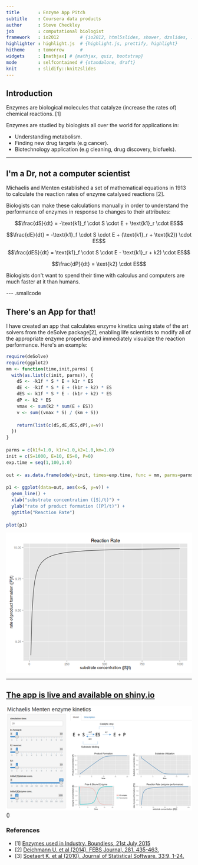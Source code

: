 ```yaml
---
title       : Enzyme App Pitch
subtitle    : Coursera data products
author      : Steve Checkley
job         : computational biologist
framework   : io2012        # {io2012, html5slides, shower, dzslides, ...}
highlighter : highlight.js  # {highlight.js, prettify, highlight}
hitheme     : tomorrow      # 
widgets     : [mathjax] # {mathjax, quiz, bootstrap}
mode        : selfcontained # {standalone, draft}
knit        : slidify::knit2slides
---
```


## Introduction

Enzymes are biological molecules that catalyze (increase the rates of) chemical reactions. [1]

Enzymes are studied by biologists all over the world for applications in:
- Understanding metabolism.
- Finding new drug targets (e.g cancer).
- Biotechnology application (e.g cleaning, drug discovery, biofuels).

---

## I'm a Dr, not a computer scientist

Michaelis and Menten established a set of mathematical equations in 1913 to calculate the reaction rates of enzyme catalysed reactions [2]. 

Biologists can make these calculations manually in order to understand the performance of enzymes in response to changes to their attributes:

$$\frac{dS}{dt} = -\text{k1}_f \cdot S \cdot E + \text{k1}_r \cdot ES$$

$$\frac{dE}{dt} = -\text{k1}_f \cdot S \cdot E + (\text{k1}_r + \text{k2}) \cdot ES$$

$$\frac{dES}{dt} = \text{k1}_f \cdot S \cdot E - \text{k1}_r + k2) \cdot ES$$

$$\frac{dP}{dt} = \text{k2} \cdot ES$$

Biologists don't want to spend their time with calculus and computers are much faster at it than humans.

--- .smallcode

## There's an App for that!

I have created an app that calculates enzyme kinetics using state of the art solvers from the deSolve package[2], enabling life scientists to modify all of the appropriate enzyme properties and immediately visualize the reaction performance. Here's an example:

<div class="columns-2">

```r
require(deSolve)
require(ggplot2)
mm <- function(time,init,parms) {
  with(as.list(c(init, parms)), {
    dS <- -k1f * S * E + k1r * ES
    dE <- -k1f * S * E + (k1r + k2) * ES
    dES <- k1f * S * E - (k1r + k2) * ES
    dP <- k2 * ES
    vmax <- sum(k2 * sum(E + ES))
    v <- sum((vmax * S) / (km + S))
    
    return(list(c(dS,dE,dES,dP),v=v))
  })
}

parms = c(k1f=1.0, k1r=1.0,k2=1.0,km=1.0)
init = c(S=1000, E=10, ES=0, P=0)
exp.time = seq(1,100,1.0)
  
out <- as.data.frame(ode(y=init, times=exp.time, func = mm, parms=parms))

p1 <- ggplot(data=out, aes(x=S, y=v)) +
  geom_line() +
  xlab("substrate concentration ([S]/t)") +
  ylab("rate of product formation ([P]/t)") +
  ggtitle("Reaction Rate")
  
plot(p1)
```

![plot of chunk unnamed-chunk-1](figure/unnamed-chunk-1-1.png) 

---

## [The app is live and available on shiny.io](https://stevecheckley.shinyapps.io/shiny_mm)

![Caption for the picture.](screen_cap.png)
()
### References
* [1] [Enzymes used in Industry. Boundless, 21st July 2015](https://www.boundless.com/microbiology/textbooks/boundless-microbiology-textbook/industrial-microbiology-17/microbial-products-in-the-health-industry-199/enzymes-used-in-industry-1004-5469/)
* [2] [Deichmann U. et al (2014). FEBS Journal, 281. 435-463.](http://onlinelibrary.wiley.com/doi/10.1111/febs.12598/pdf)
* [3] [Soetaert K. et al (2010). Journal of Statistical Software. 33:9, 1-24.](https://cran.r-project.org/web/packages/deSolve/index.html)


